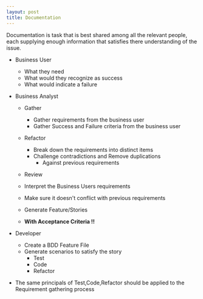 ```yaml
---
layout: post
title: Documentation
---
```


Documentation is task that is best shared among all the relevant people, each supplying enough information that  satisfies there understanding of the issue.

* Business User
  * What they need
  * What would they recognize as success
  * What would indicate a failure

* Business Analyst
  * Gather
    * Gather requirements from the business user
    * Gather Success and Failure criteria from the business user
  * Refactor
    * Break down the requirements into distinct items
    * Challenge contradictions and Remove duplications 
      * Against previous requirements
  * Review

  * Interpret the Business Users requirements
  * Make sure it doesn't conflict with previous requirements
  * Generate Feature/Stories 
  * **With Acceptance Criteria !!**

* Developer 
  * Create a BDD Feature File
  * Generate scenarios to satisfy the story
    * Test
    * Code 
    * Refactor

* The same principals of Test,Code,Refactor should be applied to the Requirement gathering process









